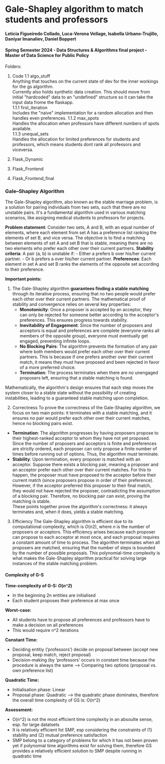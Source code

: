 # Gale-Shapley algorithm to match students and professors
#### Leticia Figueiredo Collado, Luca-Verona Vellage, Isabella Urbano-Trujillo, Daniyar Imanaliev, Daniel Boppert
#### Spring Semester 2024 - Data Structures & Algorithms final project - Master of Data Science for Public Policy
  
  
Folders: 

1. Code
1.1 algo_stuff  
    Anything that touches on the current state of dev for the inner workings for the gs algorithm.  
    Currently also holds synthetic data creation. This should move from initial "hardcoded" data to an "undefined" structure so it can take the input data frome the flaskapp.  
1.1.1 first_iteration  
     Includes the "naive" implementation for a random allocation and then handles even preferences.
1.1.2 max_spots  
     Handles the allocation when professors have different numbers of spots available.  
1.1.3 unequal_sets  
     Handles the allocation for limited preferences for students and professors, which means students dont rank all professors and viceversa.  

2. Flask_Dynamic
3. Flask_Frontend  
4. Flask_Frontend_final

   

### **Gale–Shapley Algorithm**

The Gale-Shapley algorithm, also known as the stable marriage problem, is a solution for pairing individuals from two sets, such that there are no unstable pairs. It's a fundamental algorithm used in various matching scenarios, like assigning medical students to professors for projects.

**Problem statement**: Consider two sets, A and B, with an equal number of elements, where each element from set A has a preference list ranking the elements of set B, and vice versa. The objective is to find a matching between elements of set A and set B that is stable, meaning there are no two elements who prefer each other over their current partners.
**Stability criteria**: A pair (a, b) is unstable if:
    - Either a prefers b over his/her current partner.
    - Or b prefers a over his/her current partner.
**Preferences**: Each element in set A and set B ranks the elements of the opposite set according to their preference.

**Important points:**

1. The Gale-Shapley algorithm **guarantees finding a stable matching** through its iterative process, ensuring that no two people would prefer each other over their current partners. The mathematical proof of stability and convergence relies on several key properties:
    - **Monotonicity**: Once a proposer is accepted by an acceptor, they can only be rejected for someone better according to the acceptor's preferences. This ensures progress towards stability.
    - **Inevitability of Engagement**: Since the number of proposers and acceptors is equal and preferences are complete (everyone ranks all members of the opposite group), everyone must eventually get engaged, preventing infinite loops.
    - **No Blocking Pairs**: The algorithm prevents the formation of any pair where both members would prefer each other over their current partners. This is because if one prefers another over their current match, it means they must have proposed and been rejected in favor of a more preferred choice.
    - **Termination**: The process terminates when there are no unengaged proposers left, ensuring that a stable matching is found.

Mathematically, the algorithm's design ensures that each step moves the system closer to a stable state without the possibility of creating instabilities, leading to a guaranteed stable matching upon completion.

2. Correctness
To prove the correctness of the Gale-Shapley algorithm, we focus on two main points: it terminates with a stable matching, and it ensures no pair would prefer each other over their current matches, hence no blocking pairs exist.
- **Termination**: The algorithm progresses by having proposers propose to their highest-ranked acceptor to whom they have not yet proposed. Since the number of proposers and acceptors is finite and preferences are strictly ordered, each proposer can only propose a finite number of times before running out of options. Thus, the algorithm must terminate.
- **Stability**: Upon termination, every proposer is matched with an acceptor. Suppose there exists a blocking pair, meaning a proposer and an acceptor prefer each other over their current matches. For this to happen, the proposer must have proposed to the acceptor before their current match (since proposers propose in order of their preference). However, if the acceptor preferred this proposer to their final match, they would not have rejected the proposer, contradicting the assumption of a blocking pair. Therefore, no blocking pair can exist, proving the matching is stable.  
These points together prove the algorithm's correctness: it always terminates and, when it does, yields a stable matching.

3. Efficiency
The Gale-Shapley algorithm is efficient due to its computational complexity, which is *O*(*n*2), where *n* is the number of proposers or acceptors. This efficiency arises because each proposer can propose to each acceptor at most once, and each proposal requires a constant amount of time to process. The algorithm terminates when all proposers are matched, ensuring that the number of steps is bounded by the number of possible proposals. This polynomial-time complexity is what makes the Gale-Shapley algorithm practical for solving large instances of the stable matching problem.


#### Complexity of G-S

**Time-complexity of G-S: *O*(*n^2*)**
- In the beginning 2n entities are initialised  
- Each student proposes their preference at max once  

**Worst-case:**  
- All students have to propose all preferences and professors have to make a decision on all preferences  
- This would require n^2 iterations  

**Constant Time:**   
- Deciding entitiy (’professors’) decide on proposal between (accept new proposal, keep match, reject proposal)  
- Decision-making (by ‘professors’ occurs in constant time because the procedure is always the same —> Comparing two options (proposal vs. own preference list)  

**Quadratic Time:**  
- Initialisation phase: Linear  
- Proposal phase: Quadratic —> the quadratic phase dominates, therefore the overall time complexity of GS is: O(n^2)  

**Assessment:**  
- O(n^2) is not the most efficient time complexity in an absoulte sense, esp. for large datatsets  
- It is relatively efficient fot SMP, esp considering the constraints of (1) stability and (2) mutual preference satisfaction  
- SMP belong to a category of problems for which it has not been proven yet if polynomial time algorithms exist for solving them, therefore GS provides a relatively efficient solution to SMP despite running in quadratic time  





